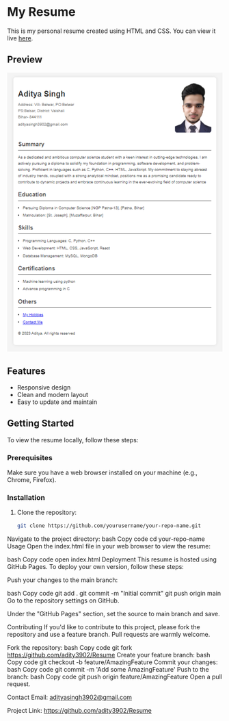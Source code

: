 # My Resume

This is my personal resume created using HTML and CSS. You can view it live [here](https://my-resume-ten-psi.vercel.app/).

## Preview

![Resume Preview](./Assets/preview.png)

## Features

- Responsive design
- Clean and modern layout
- Easy to update and maintain

## Getting Started

To view the resume locally, follow these steps:

### Prerequisites

Make sure you have a web browser installed on your machine (e.g., Chrome, Firefox).

### Installation

1. Clone the repository:
   ```bash
   git clone https://github.com/yourusername/your-repo-name.git
Navigate to the project directory:
bash
Copy code
cd your-repo-name
Usage
Open the index.html file in your web browser to view the resume:

bash
Copy code
open index.html
Deployment
This resume is hosted using GitHub Pages. To deploy your own version, follow these steps:

Push your changes to the main branch:

bash
Copy code
git add .
git commit -m "Initial commit"
git push origin main
Go to the repository settings on GitHub.

Under the "GitHub Pages" section, set the source to main branch and save.

Contributing
If you'd like to contribute to this project, please fork the repository and use a feature branch. Pull requests are warmly welcome.

Fork the repository:
bash
Copy code
git fork https://github.com/adity3902/Resume
Create your feature branch:
bash
Copy code
git checkout -b feature/AmazingFeature
Commit your changes:
bash
Copy code
git commit -m 'Add some AmazingFeature'
Push to the branch:
bash
Copy code
git push origin feature/AmazingFeature
Open a pull request.


Contact
Email: adityasingh3902@gmail.com

Project Link: https://github.com/adity3902/Resume